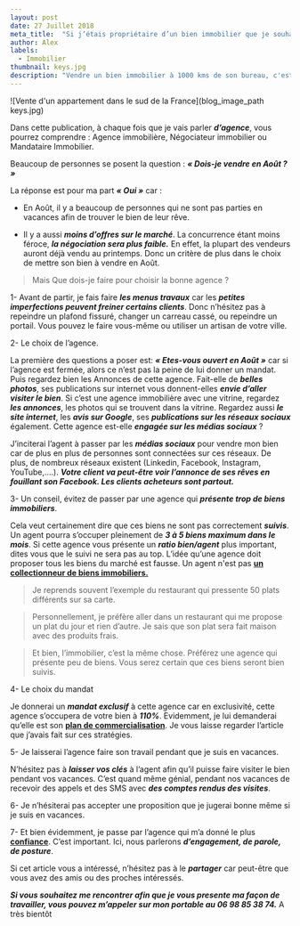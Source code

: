 ```yaml
---
layout: post
date: 27 Juillet 2018
meta_title:  "Si j’étais propriétaire d’un bien immobilier que je souhaitais vendre en Août"
author: Alex
labels:
  - Immobilier
thumbnail: keys.jpg
description: "Vendre un bien immobilier à 1000 kms de son bureau, c'est possible."
---
```





![Vente d'un appartement dans le sud de la France](blog_image_path keys.jpg)





Dans cette publication, à chaque fois que je vais parler ***d’agence***, vous pourrez comprendre : Agence immobilière, Négociateur immobilier ou Mandataire Immobilier.

Beaucoup de personnes se posent la question : ***« Dois-je vendre en Août ? »***

La réponse est pour ma part  ***« Oui »*** car :

* En Août, il y a beaucoup de personnes qui ne sont pas parties en vacances afin de trouver le bien de leur rêve.

* Il y a aussi ***moins d’offres sur le marché***. La concurrence étant moins féroce, ***la négociation sera plus faible.*** En effet, la plupart des vendeurs auront déjà vendu au printemps. Donc un critère de plus dans le choix de mettre son bien à vendre en Août.

>Mais Que dois-je faire pour choisir la bonne agence ?

1- Avant de partir, je fais faire ***les menus travaux*** car les ***petites imperfections peuvent freiner certains clients***. Donc n’hésitez pas à repeindre un plafond fissuré, changer un carreau cassé, ou repeindre un portail.
Vous pouvez le faire vous-même ou utiliser un artisan de votre ville.

2- Le choix de l’agence.

La première des questions a poser est: ***« Etes-vous ouvert en Août »*** car si l’agence est fermée, alors ce n’est pas la peine de lui donner un mandat.
Puis regardez bien les Annonces de cette agence. Fait-elle de ***belles photos***, ses publications sur internet vous donnent-elles ***envie d’aller visiter le bien***.
Si c’est une agence immobilière avec une vitrine, regardez ***les annonces***, les photos qui se trouvent dans la vitrine.
Regardez aussi ***le site internet***, les ***avis sur Google***, ses ***publications sur les réseaux sociaux*** également. Cette agence est-elle ***engagée sur les médias sociaux*** ?

J’inciterai l’agent à passer par les ***médias sociaux*** pour vendre mon bien car de plus en plus de personnes sont connectées sur ces réseaux. De plus, de nombreux réseaux existent (Linkedin, Facebook, Instagram, YouTube,….).
***Votre client va peut-être voir l’annonce de ses rêves en fouillant son Facebook. Les clients acheteurs sont partout.***


3- Un conseil, évitez de passer par une agence qui ***présente trop de biens immobiliers***. 

Cela veut certainement dire que ces biens ne sont pas correctement ***suivis***. Un agent pourra s’occuper pleinement de ***3 à 5 biens maximum dans le mois***. Si cette agence vous présente un ***ratio bien/agent*** plus important, dites vous que le suivi ne sera pas au top.
L’idée qu’une agence doit proposer tous les biens du marché est fausse. Un agent n'est pas **[un collectionneur de biens immobiliers.](https://www.alexandrecordani.com/blog/DevenirCollectionneurDeBiensImmobiliers)**

>Je reprends souvent l’exemple du restaurant qui pressente 50 plats différents sur sa carte.

>Personnellement, je préfère aller dans un restaurant qui me propose un plat du jour et rien d’autre. Je sais que son plat sera fait maison avec des produits frais.

>Et bien, l’immobilier, c’est la même chose. Préférez une agence qui présente peu de biens. Vous serez certain que ces biens seront bien suivis.

4- Le choix du mandat

Je donnerai un ***mandat exclusif*** à cette agence car en exclusivité, cette agence s’occupera de votre bien à ***110%***.
Evidemment, je lui demanderai qu’elle est son **[ plan de commercialisation](https://www.alexandrecordani.com/blog/QuelEstLePlanMarketingDeCommercialisationdUneAgenceImmobiliere)**. Je vous laisse regarder l’article que j’avais fait sur ces stratégies.

5- Je laisserai l’agence faire son travail pendant que je suis en vacances.

N’hésitez pas à ***laisser vos clés*** à l’agent afin qu’il puisse faire visiter le bien pendant vos vacances. C’est quand même génial, pendant nos vacances de recevoir des appels et des SMS avec ***des comptes rendus des visites***.

6- Je n’hésiterai pas accepter une proposition que je jugerai bonne même si je suis en vacances.

7- Et bien évidemment, je passe par l’agence qui m’a donné le plus **[confiance](https://www.alexandrecordani.com/blog/PourquoiJeDoisAvoirConfianceEnMoiDansLImmobilier)**. C’est important.
Ici, nous parlerons ***d’engagement, de parole, de posture***.


Si cet article vous a intéressé, n’hésitez pas à le ***partager*** car peut-être que vous avez des amis ou des proches intéressés.

***Si vous souhaitez me rencontrer afin que je vous presente ma façon de travailler, vous pouvez m’appeler sur mon portable au 06 98 85 38 74.***
A très bientôt














